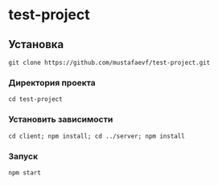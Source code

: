 # test-project
## Установка
```
git clone https://github.com/mustafaevf/test-project.git
```
### Директория проекта 
```
cd test-project
```
### Установить зависимости
```
cd client; npm install; cd ../server; npm install   
```
### Запуск
```
npm start
```
